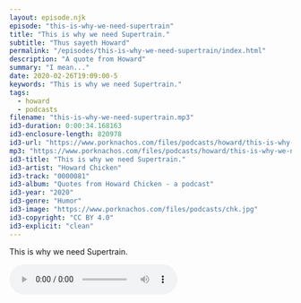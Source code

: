 ```yaml
---
layout: episode.njk
episode: "this-is-why-we-need-supertrain"
title: "This is why we need Supertrain."
subtitle: "Thus sayeth Howard"
permalink: "/episodes/this-is-why-we-need-supertrain/index.html"
description: "A quote from Howard"
summary: "I mean..."
date: 2020-02-26T19:09:00-5
keywords: "This is why we need Supertrain."
tags:
  - howard
  - podcasts
filename: "this-is-why-we-need-supertrain.mp3"
id3-duration: 0:00:34.168163
id3-enclosure-length: 820978
id3-url: "https://www.porknachos.com/files/podcasts/howard/this-is-why-we-need-supertrain.mp3"
mp3: "https://www.porknachos.com/files/podcasts/howard/this-is-why-we-need-supertrain.mp3"
id3-title: "This is why we need Supertrain."
id3-artist: "Howard Chicken"
id3-track: "0000081"
id3-album: "Quotes from Howard Chicken - a podcast"
id3-year: "2020"
id3-genre: "Humor"
id3-image: "https://www.porknachos.com/files/podcasts/chk.jpg"
id3-copyright: "CC BY 4.0"
id3-explicit: "clean"
---
```

This is why we need Supertrain.

<audio controls>
  <source src="https://www.porknachos.com/files/podcasts/howard/this-is-why-we-need-supertrain.mp3">
</audio>

